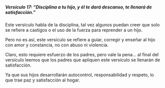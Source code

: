 ##### Versículo 17: “Disciplina a tu hijo, y él te dará descanso, te llenará de satisfacción.”
Este versículo habla de la disciplina, tal vez algunos puedan creer que solo se refiere a castigos o el uso de la fuerza para reprender a un hijo. 

Pero no es así, este versículo se refiere a guiar, corregir y enseñar al hijo con amor y constancia, no con abuso ni violencia. 

Claro, esto requiere esfuerzo de los padres, pero vale la pena… al final del versículo leemos que los padres que apliquen este versículo se llenarán de satisfacción. 

Ya que sus hijos desarrollarán autocontrol, responsabilidad y respeto, lo que trae paz y satisfacción al hogar.